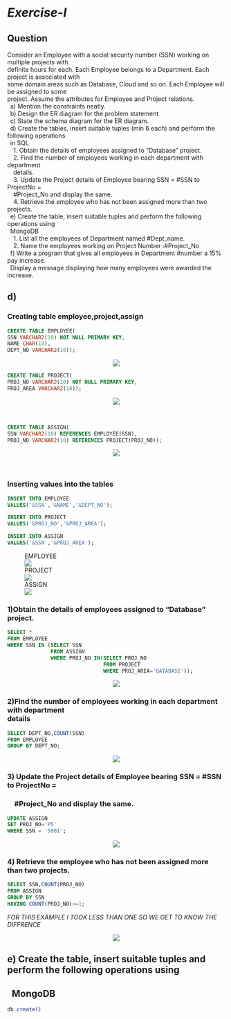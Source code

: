 # *Exercise-I*

## Question
Consider an Employee with a social security number (SSN) working on multiple projects with<br>
definite hours for each. Each Employee belongs to a Department. Each project is associated with<br>
some domain areas such as Database, Cloud and so on. Each Employee will be assigned to some<br>
project. Assume the attributes for Employee and Project relations.<br>
 &ensp;a) Mention the constraints neatly.<br>
 &ensp;b) Design the ER diagram for the problem statement<br>
 &ensp;c) State the schema diagram for the ER diagram.<br>
 &ensp;d) Create the tables, insert suitable tuples (min 6 each) and perform the following operations<br>
 &ensp;in SQL<br>
 &emsp;1. Obtain the details of employees assigned to “Database” project.<br>
 &emsp;2. Find the number of employees working in each department with department<br>
 &emsp;details.<br>
 &emsp;3. Update the Project details of Employee bearing SSN = #SSN to ProjectNo =<br>
 &emsp;#Project_No and display the same.<br>
 &emsp;4. Retrieve the employee who has not been assigned more than two projects.<br>
 &ensp;e) Create the table, insert suitable tuples and perform the following operations using<br>
 &ensp;MongoDB<br>
 &emsp;1. List all the employees of Department named #Dept_name.<br>
 &emsp;2. Name the employees working on Project Number :#Project_No<br>
 &ensp;f) Write a program that gives all employees in Department #number a 15% pay increase.<br>
 &ensp;Display a message displaying how many employees were awarded the increase.<br>


 ## d)
 ### Creating table employee,project,assign 
```SQL
CREATE TABLE EMPLOYEE(
SSN VARCHAR2(10) NOT NULL PRIMARY KEY,
NAME CHAR(10),
DEPT_NO VARCHAR2(10));
```
<P ALIGN="CENTER"><IMG SRC="https://github.com/MXNXV-ERR/SQL_SCRIPTS/blob/main/IMGS/DESCEMPLOYEE.png?raw=True"></P>

```SQL
CREATE TABLE PROJECT(
PROJ_NO VARCHAR2(10) NOT NULL PRIMARY KEY,
PROJ_AREA VARCHAR2(10));
```
<P ALIGN="CENTER"><IMG SRC="https://github.com/MXNXV-ERR/SQL_SCRIPTS/blob/main/IMGS/DESCPROJECT.png?raw=True"></P>

<BR>

```SQL
CREATE TABLE ASSIGN(
SSN VARCHAR2(10) REFERENCES EMPLOYEE(SSN),
PROJ_NO VARCHAR2(10) REFERENCES PROJECT(PROJ_NO));
```
<P ALIGN="CENTER"><IMG SRC="https://github.com/MXNXV-ERR/SQL_SCRIPTS/blob/main/IMGS/DESCASSIGN.png?raw=True"></P>
<BR>

### Inserting values into the tables
```SQL
INSERT INTO EMPLOYEE
VALUES('&SSN','&NAME','&DEPT_NO');
```
```SQL
INSERT INTO PROJECT
VALUES('&PROJ_NO','&PROJ_AREA');
```
```SQL
INSERT INTO ASSIGN
VALUES('&SSN','&PROJ_AREA');
```

<FIGURE>
<FIGCAPTION>EMPLOYEE</FIGCAPTION>
<IMG SRC="https://github.com/MXNXV-ERR/SQL_SCRIPTS/blob/main/IMGS/SELECTALLFROMEMPLOYEE.png?raw=True">
<FIGCAPTION>PROJECT</FIGCAPTION>
<IMG SRC="https://github.com/MXNXV-ERR/SQL_SCRIPTS/blob/main/IMGS/SELECTALLFROMPROJECT.png?raw=True">
<FIGCAPTION>ASSIGN</FIGCAPTION>
<IMG SRC="https://github.com/MXNXV-ERR/SQL_SCRIPTS/blob/main/IMGS/SELECTALLFROMASSIGN.png?raw=True">
</FIGURE>


### 1)Obtain the details of employees assigned to “Database” project.
```SQL
SELECT * 
FROM EMPLOYEE
WHERE SSN IN (SELECT SSN
              FROM ASSIGN
              WHERE PROJ_NO IN(SELECT PROJ_NO
                               FROM PROJECT
                               WHERE PROJ_AREA='DATABASE'));
```
<P ALIGN="CENTER"><IMG SRC="https://github.com/MXNXV-ERR/SQL_SCRIPTS/blob/main/IMGS/Q1D1.png?raw=True"></P>

### 2)Find the number of employees working in each department with department <BR>details
```SQL
SELECT DEPT_NO,COUNT(SSN)
FROM EMPLOYEE
GROUP BY DEPT_NO;
```
<P ALIGN="CENTER"><IMG SRC="https://github.com/MXNXV-ERR/SQL_SCRIPTS/blob/main/IMGS/Q1D2.png?raw=True"></P>

### 3) Update the Project details of Employee bearing SSN = #SSN to ProjectNo =<br>
### &emsp;#Project_No and display the same.<br>
```SQL
UPDATE ASSIGN
SET PROJ_NO='P5'
WHERE SSN = 'S001';
```
<P ALIGN="CENTER"><IMG SRC="https://github.com/MXNXV-ERR/SQL_SCRIPTS/blob/main/IMGS/Q1D3.png?raw=True"></P>

### 4) Retrieve the employee who has not been assigned more than two projects.
```SQL
SELECT SSN,COUNT(PROJ_NO)
FROM ASSIGN
GROUP BY SSN
HAVING COUNT(PROJ_NO)<=1;
```
*FOR THIS EXAMPLE I TOOK LESS THAN ONE SO WE GET TO KNOW THE DIFFRENCE*
<P ALIGN="CENTER"><IMG SRC="https://github.com/MXNXV-ERR/SQL_SCRIPTS/blob/main/IMGS/Q1D4.png?raw=True"></P>


## e) Create the table, insert suitable tuples and perform the following operations using<br>
## &ensp;MongoDB
```javascript
db.create()
```